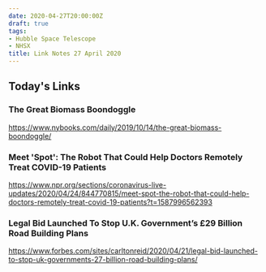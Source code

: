 ```yaml
---
date: 2020-04-27T20:00:00Z
draft: true
tags:
- Hubble Space Telescope
- NHSX
title: Link Notes 27 April 2020
---
```



## Today's Links


<!--more-->

### The Great Biomass Boondoggle

https://www.nybooks.com/daily/2019/10/14/the-great-biomass-boondoggle/


### Meet 'Spot': The Robot That Could Help Doctors Remotely Treat COVID-19 Patients

https://www.npr.org/sections/coronavirus-live-updates/2020/04/24/844770815/meet-spot-the-robot-that-could-help-doctors-remotely-treat-covid-19-patients?t=1587996562393

### Legal Bid Launched To Stop U.K. Government’s £29 Billion Road Building Plans

https://www.forbes.com/sites/carltonreid/2020/04/21/legal-bid-launched-to-stop-uk-governments-27-billion-road-building-plans/
